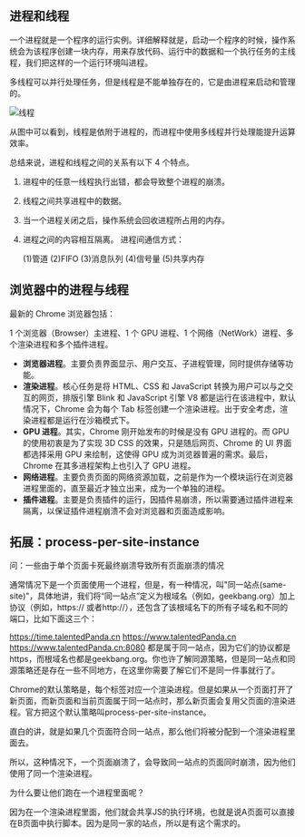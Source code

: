 ##  进程和线程 

 一个进程就是一个程序的运行实例。详细解释就是，启动一个程序的时候，操作系统会为该程序创建一块内存，用来存放代码、运行中的数据和一个执行任务的主线程，我们把这样的一个运行环境叫进程。 

多线程可以并行处理任务，但是线程是不能单独存在的，它是由进程来启动和管理的。 

![线程](C:\Users\QWQ\Desktop\blog\blog_\浏览器相关\线程.png)

从图中可以看到，线程是依附于进程的，而进程中使用多线程并行处理能提升运算效率。 

总结来说，进程和线程之间的关系有以下 4 个特点。

1. 进程中的任意一线程执行出错，都会导致整个进程的崩溃。 

2. 线程之间共享进程中的数据。

3. 当一个进程关闭之后，操作系统会回收进程所占用的内存。 

4. 进程之间的内容相互隔离。 进程间通信方式：

   (1)管道 (2)FIFO (3)消息队列 (4)信号量 (5)共享内存

## 浏览器中的进程与线程

最新的 Chrome 浏览器包括：

1 个浏览器（Browser）主进程、1 个 GPU 进程、1 个网络（NetWork）进程、多个渲染进程和多个插件进程。 

- **浏览器进程**。主要负责界面显示、用户交互、子进程管理，同时提供存储等功能。 
- **渲染进程**。核心任务是将 HTML、CSS 和 JavaScript 转换为用户可以与之交互的网页，排版引擎 Blink 和 JavaScript 引擎 V8 都是运行在该进程中，默认情况下，Chrome 会为每个 Tab 标签创建一个渲染进程。出于安全考虑，渲染进程都是运行在沙箱模式下。 
- **GPU 进程**。其实，Chrome 刚开始发布的时候是没有 GPU 进程的。而 GPU 的使用初衷是为了实现 3D CSS 的效果，只是随后网页、Chrome 的 UI 界面都选择采用 GPU 来绘制，这使得 GPU 成为浏览器普遍的需求。最后，Chrome 在其多进程架构上也引入了 GPU 进程。 
- **网络进程**。主要负责页面的网络资源加载，之前是作为一个模块运行在浏览器进程里面的，直至最近才独立出来，成为一个单独的进程。 
- **插件进程**。主要是负责插件的运行，因插件易崩溃，所以需要通过插件进程来隔离，以保证插件进程崩溃不会对浏览器和页面造成影响。 

## 拓展：process-per-site-instance

问：一些由于单个页面卡死最终崩溃导致所有页面崩溃的情况

通常情况下是一个页面使用一个进程，但是，有一种情况，叫"同一站点(same-site)"，具体地讲，我们将“同一站点”定义为根域名（例如，geekbang.org）加上协议（例如，https:// 或者http://），还包含了该根域名下的所有子域名和不同的端口，比如下面这三个：

https://time.talentedPanda.cn
https://www.talentedPanda.cn
https://www.talentedPanda.cn:8080
都是属于同一站点，因为它们的协议都是https，而根域名也都是geekbang.org。你也许了解同源策略，但是同一站点和同源策略还是存在一些不同地方，在这里你需要了解它们不是同一件事就行了。

Chrome的默认策略是，每个标签对应一个渲染进程。但是如果从一个页面打开了新页面，而新页面和当前页面属于同一站点时，那么新页面会复用父页面的渲染进程。官方把这个默认策略叫process-per-site-instance。

直白的讲，就是如果几个页面符合同一站点，那么他们将被分配到一个渲染进程里面去。

所以，这种情况下，一个页面崩溃了，会导致同一站点的页面同时崩溃，因为他们使用了同一个渲染进程。

为什么要让他们跑在一个进程里面呢？

因为在一个渲染进程里面，他们就会共享JS的执行环境，也就是说A页面可以直接在B页面中执行脚本。因为是同一家的站点，所以是有这个需求的。 